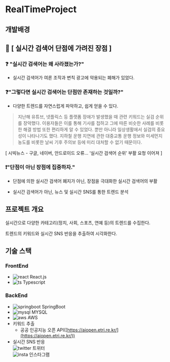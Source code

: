 # RealTimeProject
## 개발배경

## 📌 [ 실시간 검색어 단점에 가려진 장점 ]  


### ❓ "실시간 검색어는 왜 사라졌는가?"

 - 실시간 검색어가 여론 조작과 변칙 광고에 악용되는 폐해가 있었다.



### ❓"그렇다면 실시간 검색어는 단점만 존재하는 것일까?"

 - 다양한 트렌드를 자연스럽게 파악하고, 쉽게 얻을 수 있다.

> 지난해 유튜브, 넷플릭스 등 플랫폼 장애가 발생했을 때 관련 키워드는 실검 순위를 장악했다. 이용자들은 이를 통해 기사를 접하고 그에 따른 비슷한 사례를 비롯한 해결 방법 또한 편리하게 알 수 있었다.
뿐만 아니라 일상생활에서 실검의 중요성이 나타나기도 했다. 지하철 운행 지연에 관한 대중교통 운행 정보와 미세먼지 농도를 비롯한 날씨 기후 주의보 등에 미리 대처할 수 없기 때문이다.

[ 시빅뉴스 - 구글, 네이버, 안드로이드 오류... ‘실시간 검색어 순위’ 부활 요청 이어져 ]
  
  
  
  
### ❗"단점이 아닌 장점에 집중하자."

 - 단점에 의한 실시간 검색어 폐지가 아닌, 장점을 극대화한 실시간 검색어의 부활

 - 실시간 검색어가 아닌, 뉴스 및 실시간 SNS를 통한 트렌드 분석  
  
   
   
   
## 프로젝트 개요

실시간으로 다양한 카테고리(정치, 사회, 스포츠, 연예 등)의 트렌드를 수집한다.

트렌드의 키워드와 실시간 SNS 반응을 추출하여 시각화한다.  
  
  
  
  
## 기술 스택
### FrontEnd

- ![react](https://media.discordapp.net/attachments/805960914951864360/828619047054475274/unknown.png) React.js  
- ![ts](https://media.discordapp.net/attachments/805960914951864360/828614135394336799/typescript.png) Typescript

  
  
  
### BackEnd

- ![springboot](https://media.discordapp.net/attachments/805960914951864360/828618236270084137/unknown.png) SpringBoot
- ![mysql](https://media.discordapp.net/attachments/805960914951864360/828618351337144350/unknown.png) MYSQL
- ![aws](https://media.discordapp.net/attachments/805960914951864360/828618503393247252/unknown.png) AWS
- 키워드 추출
    - 공공 인공지능 오픈 API([https://aiopen.etri.re.kr/](https://aiopen.etri.re.kr/))
- 실시간 SNS 반응  
    ![twitter](https://media.discordapp.net/attachments/805960914951864360/828620354301329488/unknown.png) 트위터  
    ![insta](https://media.discordapp.net/attachments/805960914951864360/828619650866610196/unknown.png) 인스타그램
